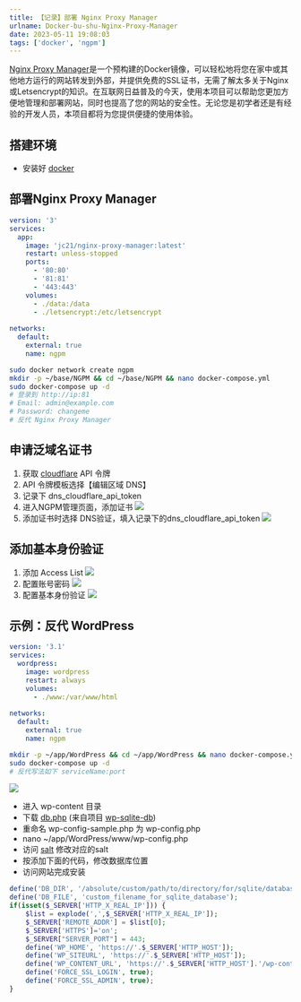 ```yaml
---
title: 【记录】部署 Nginx Proxy Manager
urlname: Docker-bu-shu-Nginx-Proxy-Manager
date: 2023-05-11 19:08:03
tags: ['docker', 'ngpm']
---
```

[Nginx Proxy Manager](https://nginxproxymanager.com/guide)是一个预构建的Docker镜像，可以轻松地将您在家中或其他地方运行的网站转发到外部，并提供免费的SSL证书，无需了解太多关于Nginx或Letsencrypt的知识。在互联网日益普及的今天，使用本项目可以帮助您更加方便地管理和部署网站，同时也提高了您的网站的安全性。无论您是初学者还是有经验的开发人员，本项目都将为您提供便捷的使用体验。
## 搭建环境
+ 安装好 [docker](/DOCKER-an-zhuang-liu-cheng-ji-lu)
## 部署Nginx Proxy Manager
```yaml
version: '3'
services:
  app:
    image: 'jc21/nginx-proxy-manager:latest'
    restart: unless-stopped
    ports:
      - '80:80'
      - '81:81'
      - '443:443'
    volumes:
      - ./data:/data
      - ./letsencrypt:/etc/letsencrypt
    
networks:
  default:
    external: true
    name: ngpm
```
```bash
sudo docker network create ngpm
mkdir -p ~/base/NGPM && cd ~/base/NGPM && nano docker-compose.yml
sudo docker-compose up -d
# 登录到 http://ip:81
# Email: admin@example.com
# Password: changeme
# 反代 Nginx Proxy Manager
```
## 申请泛域名证书
1. 获取 [cloudflare](https://dash.cloudflare.com/profile/api-tokens) API 令牌
2. API 令牌模板选择【编辑区域 DNS】
3. 记录下 dns_cloudflare_api_token
4. 进入NGPM管理页面，添加证书
![](https://img.limour.top/2023/08/30/64ef2428d820f.webp)
1. 添加证书时选择 DNS验证，填入记录下的dns_cloudflare_api_token
![](https://img.limour.top/2023/08/30/64ef24437ea60.webp)
## 添加基本身份验证
1. 添加 Access List
![](https://img.limour.top/2023/08/30/64ef246139917.webp)
1. 配置账号密码
![](https://img.limour.top/2023/08/30/64ef247e9c0f7.webp)
1. 配置基本身份验证
![](https://img.limour.top/2023/08/30/64ef249365db5.webp)
## 示例：反代 WordPress
```yaml
version: '3.1'
services:
  wordpress:
    image: wordpress
    restart: always
    volumes:
      - ./www:/var/www/html
 
networks:
  default:
    external: true
    name: ngpm
```
```bash
mkdir -p ~/app/WordPress && cd ~/app/WordPress && nano docker-compose.yml
sudo docker-compose up -d
# 反代写法如下 serviceName:port
```
![](https://img.limour.top/2023/08/30/64ef24a8e7f87.webp)
+ 进入 wp-content 目录
+ 下载 [db.php](https://github.com/aaemnnosttv/wp-sqlite-db/blob/master/src/db.php) (来自项目 [wp-sqlite-db](https://github.com/aaemnnosttv/wp-sqlite-db))
+ 重命名 wp-config-sample.php 为 wp-config.php
+ nano ~/app/WordPress/www/wp-config.php
+ 访问 [salt](https://api.wordpress.org/secret-key/1.1/salt) 修改对应的salt
+ 按添加下面的代码，修改数据库位置
+ 访问网站完成安装
```php
define('DB_DIR', '/absolute/custom/path/to/directory/for/sqlite/database/file/');
define('DB_FILE', 'custom_filename_for_sqlite_database');
if(isset($_SERVER['HTTP_X_REAL_IP'])) {
    $list = explode(',',$_SERVER['HTTP_X_REAL_IP']);
    $_SERVER['REMOTE_ADDR'] = $list[0];
    $_SERVER['HTTPS']='on';   
    $_SERVER["SERVER_PORT"] = 443;
    define('WP_HOME', 'https://'.$_SERVER['HTTP_HOST']);
    define('WP_SITEURL', 'https://'.$_SERVER['HTTP_HOST']);
    define('WP_CONTENT_URL', 'https://'.$_SERVER['HTTP_HOST'].'/wp-content');
    define('FORCE_SSL_LOGIN', true);
    define('FORCE_SSL_ADMIN', true);
}
```